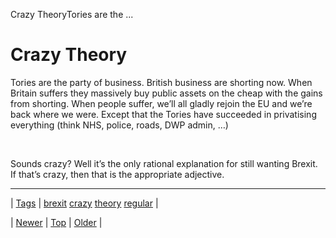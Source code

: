 <!--
title: Crazy TheoryTories are the party of business. British business are shorting now. When Britain suffers they massively buy public assets on the cheap with the gains from shorting. When people suffer, we&rsquo;ll all gladly rejoin the EU and we&rsquo;re back where we were. Except that the Tories have succeeded in privatising everything (think NHS, police, roads, DWP admin, &hellip;)Sounds crazy? Well it&rsquo;s the only rational explanation for still wanting Brexit. If that&rsquo;s crazy, then that is the appropriate adjective.
date: 2020-06-28T15:27:00.174Z
tags: brexit, crazy, theory, regular
-->


Crazy TheoryTories are the ...

<h1>Crazy Theory</h1><p>Tories are the party of business. British business are shorting now. When Britain suffers they massively buy public assets on the cheap with the gains from shorting. When people suffer, we&rsquo;ll all gladly rejoin the EU and we&rsquo;re back where we were. Except that the Tories have succeeded in privatising everything (think NHS, police, roads, DWP admin, &hellip;)</p><p><br/></p><p>Sounds crazy? Well it&rsquo;s the only rational explanation for still wanting Brexit. If that&rsquo;s crazy, then that is the appropriate adjective.</p>

<!--BOTTOM-POST-NAVIGATION-->
---

| [Tags](tags.md) | [brexit](tag-brexit.md) [crazy](tag-crazy.md) [theory](tag-theory.md) [regular](tag-regular.md) |

| [Newer](175041360609.md) | [Top](index.md) | [Older](175607917349.md) |